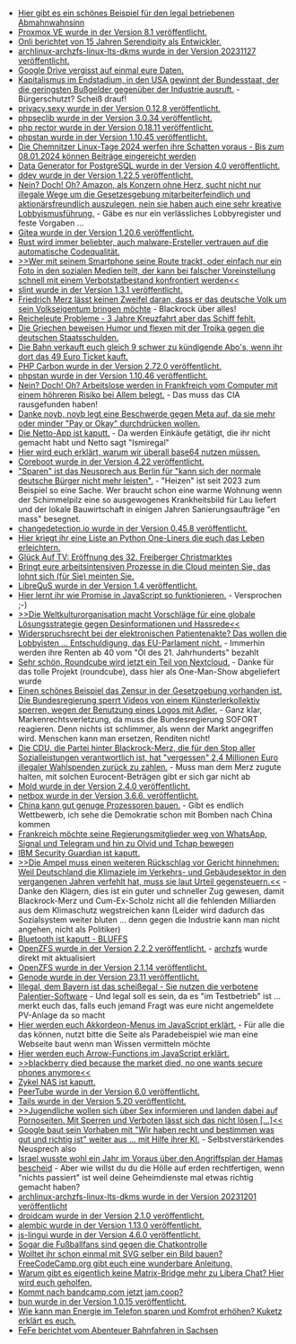 * [Hier gibt es ein schönes Beispiel für den legal betriebenen Abmahnwahnsinn](https://netzpolitik.org/2023/urheberrecht-ein-teures-badewannenfoto/)
* [Proxmox VE wurde in der Version 8.1 veröffentlicht.](https://www.linux-magazin.de/news/proxmox-ve-8-1-unterstuetzt-erstmals-secure-boot/)
* [Onli berichtet von 15 Jahren Serendipity als Entwickler.](https://www.onli-blogging.de/2323/15-Jahre-Serendipity-als-Entwickler-ein-Rueckblick-und-ein-Ausblick.html)
* [archlinux-archzfs-linux-lts-dkms wurde in der Version 20231127 veröffentlicht.](https://github.com/stevleibelt/arch-linux-live-cd-iso-with-zfs/releases/tag/20231127)
* [Google Drive vergisst auf einmal eure Daten.](http://blog.fefe.de/?ts=9b9aa48b)
* [Kapitalismus im Endstadium, in den USA gewinnt der Bundesstaat, der die geringsten Bußgelder gegenüber der Industrie ausruft.](http://blog.fefe.de/?ts=9b9a553d) - Bürgerschutzt? Scheiß drauf!
* [privacy.sexy wurde in der Version 0.12.8 veröffentlicht.](https://github.com/undergroundwires/privacy.sexy/releases/tag/0.12.8)
* [phpseclib wurde in der Version 3.0.34 veröffentlicht.](https://github.com/phpseclib/phpseclib/releases/tag/3.0.34)
* [php rector wurde in der Version 0.18.11 veröffentlicht.](https://github.com/rectorphp/rector/releases/tag/0.18.11)
* [phpstan wurde in der Version 1.10.45 veröffentlicht.](https://github.com/phpstan/phpstan/releases/tag/1.10.45)
* [Die Chemnitzer Linux-Tage 2024 werfen ihre Schatten voraus - Bis zum 08.01.2024 können Beiträge eingereicht werden](https://www.tu-chemnitz.de/tu/pressestelle/aktuell/12199)
* [Data Generator for PostgreSQL wurde in der Version 4.0 veröffentlicht.](https://www.postgresql.org/about/news/data-generator-version-40-released-2755/)
* [ddev wurde in der Version 1.22.5 veröffentlicht.](https://github.com/ddev/ddev/releases/tag/v1.22.5)
* [Nein? Doch! Oh? Amazon, als Konzern ohne Herz, sucht nicht nur illegale Wege um die Gesetzesgebung mitarbeiterfeindlich und aktionärsfreundlich auszulegen, nein sie haben auch eine sehr kreative Lobbyismusführung.](https://netzpolitik.org/2023/lobbyismus-wie-amazon-seinen-einfluss-in-der-eu-ausbaut/) - Gäbe es nur ein verlässliches Lobbyregister und feste Vorgaben ...
* [Gitea wurde in der Version 1.20.6 veröffentlicht.](https://github.com/go-gitea/gitea/releases/tag/v1.20.6)
* [Rust wird immer beliebter, auch malware-Ersteller vertrauen auf die automatische Codequalität.](https://www.bleepingcomputer.com/news/security/new-rust-based-sysjoker-backdoor-linked-to-hamas-hackers/)
* [>>Wer mit seinem Smartphone seine Route trackt, oder einfach nur ein Foto in den sozialen Medien teilt, der kann bei falscher Voreinstellung schnell mit einem Verbotstatbestand konfrontiert werden<<](https://netzpolitik.org/2023/openstreetmap-komoot-co-sorge-vor-datenkahlschlag-fuer-karten-apps/)
* [slint wurde in der Version 1.3.1 veröffentlicht.](https://github.com/slint-ui/slint/releases/tag/v1.3.1)
* [Friedrich Merz lässt keinen Zweifel daran, dass er das deutsche Volk um sein Volkseigentum bringen möchte](http://blog.fefe.de/?ts=9b9b1f57) - Blackrock über alles!
* [Reicheleute Probleme - 3 Jahre Kreuzfahrt aber das Schiff fehlt.](http://blog.fefe.de/?ts=9b98f6ad)
* [Die Griechen beweisen Humor und flexen mit der Troika gegen die deutschen Staatsschulden.](http://blog.fefe.de/?ts=9b9b3901)
* [Die Bahn verkauft euch gleich 9 schwer zu kündigende Abo's, wenn ihr dort das 49 Euro Ticket kauft.](http://blog.fefe.de/?ts=9b9b37a4)
* [PHP Carbon wurde in der Version 2.72.0 veröffentlicht.](https://github.com/briannesbitt/Carbon/releases/tag/2.72.0)
* [phpstan wurde in der Version 1.10.46 veröffentlicht.](https://github.com/phpstan/phpstan/releases/tag/1.10.46)
* [Nein? Doch! Oh? Arbeitslose werden in Frankfreich vom Computer mit einem höhreren Risiko bei Allem belegt.](https://netzpolitik.org/2023/frankreich-algorithmus-weist-arbeitslosen-ein-hoeheres-risiko-zu/) - Das muss das CIA rausgefunden haben!
* [Danke noyb, noyb legt eine Beschwerde gegen Meta auf, da sie mehr oder minder "Pay or Okay" durchdrücken wollen.](https://noyb.eu/de/noyb-files-gdpr-complaint-against-meta-over-pay-or-okay)
* [Die Netto-App ist kaputt.](https://www.borncity.com/blog/2023/11/29/betrug-unberechtigte-fremdeinkufe-mit-netto-app-paypal-verweigert-erstattung/) - Da werden Einkäufe getätigt, die ihr nicht gemacht habt und Netto sagt "Ismiregal"
* [Hier wird euch erklärt, warum wir überall base64 nutzen müssen.](https://www.freecodecamp.org/news/what-is-base64-encoding/)
* [Coreboot wurde in der Version 4.22 veröffentlicht.](https://www.phoronix.com/news/Coreboot-4.22-Released)
* ["Sparen" ist das Neusprech aus Berlin für "kann sich der normale deutsche Bürger nicht mehr leisten".](https://tuxproject.de/blog/2023/11/vorbildlich-obdachlose-sparen-sich-die-miete/) - "Heizen" ist seit 2023 zum Beispiel so eine Sache. Wer braucht schon eine warme Wohnung wenn der Schimmelpilz eine so ausgewogenes Krankheitsbild für Lau liefert und der lokale Bauwirtschaft in einigen Jahren Sanierungsaufträge "en mass" besegnet.
* [changedetection.io wurde in der Version 0.45.8 veröffentlicht.](https://github.com/dgtlmoon/changedetection.io/releases/tag/0.45.8)
* [Hier kriegt ihr eine Liste an Python One-Liners die euch das Leben erleichtern.](https://www.freecodecamp.org/news/python-one-liners/)
* [Glück Auf TV: Eröffnung des 32. Freiberger Christmarktes](https://www.youtube.com/watch?v=OpJ3iZdahvA)
* [Bringt eure arbeitsintensiven Prozesse in die Cloud meinten Sie, das lohnt sich (für Sie) meinten Sie.](https://www.freecodecamp.org/news/why-you-might-want-to-move-your-workloads-out-of-the-cloud/)
* [LibreQuS wurde in der Version 1.4 veröffentlicht.](https://lwn.net/Articles/953286/)
* [Hier lernt ihr wie Promise in JavaScript so funktionieren.](https://www.freecodecamp.org/news/javascript-promise-object-explained/) - Versprochen ;-)
* [>>Die Weltkulturorganisation macht Vorschläge für eine globale Lösungsstrategie gegen Desinformationen und Hassrede<<](https://netzpolitik.org/2023/kampf-gegen-desinformation-unesco-veroeffentlicht-leitlinien-zur-regulierung-sozialer-plattformen/)
* [Widerspruchsrecht bei der elektronischen Patientenakte? Das wollen die Lobbyisten ... Entschuldigung, das EU-Parlament nicht.](https://netzpolitik.org/2023/europaeischer-gesundheitsdatenraum-eu-parlament-will-kein-widerspruchsrecht-bei-elektronischer-patientenakte/) - Immerhin werden ihre Renten ab 40 vom "Öl des 21. Jahrhunderts" bezahlt
* [Sehr schön, Roundcube wird jetzt ein Teil von Nextcloud.](https://lwn.net/Articles/953228/) - Danke für das tolle Projekt (roundcube), dass hier als One-Man-Show abgeliefert wurde
* [Einen schönes Beispiel das Zensur in der Gesetzgebung vorhanden ist. Die Bundesregierung sperrt Videos von einem Künsterlerkollektiv sperren, wegen der Benutzung eines Logos mit Adler.](https://netzpolitik.org/2023/markenrecht-bundesregierung-laesst-video-von-kuenstlerkollektiv-sperren/) - Ganz klar, Markenrechtsverletzung, da muss die Bundesregierung SOFORT reagieren. Denn nichts ist schlimmer, als wenn der Markt angegriffen wird. Menschen kann man ersetzen, Renditen nicht!
* [Die CDU, die Partei hinter Blackrock-Merz, die für den Stop aller Sozialleistungen verantwortlich ist, hat "vergessen" 2,4 Millionen Euro illegaler Wahlspenden zurück zu zahlen.](https://www.die-partei.de/2023/11/29/cdu-groener-spendenskandal/) - Muss man dem Merz zugute halten, mit solchen Eurocent-Beträgen gibt er sich gar nicht ab
* [Mold wurde in der Version 2.4.0 veröffentlicht.](https://github.com/rui314/mold/releases/tag/v2.4.0)
* [netbox wurde in der Version 3.6.6. veröffentlicht.](https://github.com/netbox-community/netbox/releases/tag/v3.6.6)
* [China kann gut genuge Prozessoren bauen.](http://blog.fefe.de/?ts=9b995368) - Gibt es endlich Wettbewerb, ich sehe die Demokratie schon mit Bomben nach China kommen
* [Frankreich möchte seine Regierungsmitglieder weg von WhatsApp, Signal und Telegram und hin zu Olvid und Tchap bewegen](http://blog.fefe.de/?ts=9b97d18b)
* [IBM Security Guardian ist kaputt.](http://blog.fefe.de/?ts=9b9645d6)
* [>>Die Ampel muss einen weiteren Rückschlag vor Gericht hinnehmen: Weil Deutschland die Klimaziele im Verkehrs- und Gebäudesektor in den vergangenen Jahren verfehlt hat, muss sie laut Urteil gegensteuern.<<](http://blog.fefe.de/?ts=9b96b691) - Danke den Klägern, dies ist ein guter und schneller Zug gewesen, damit Blackrock-Merz und Cum-Ex-Scholz nicht all die fehlenden Milliarden aus dem Klimaschutz wegstreichen kann (Leider wird dadurch das Sozialsystem weiter bluten ... denn gegen die Industrie kann man nicht angehen, nicht als Politiker)
* [Bluetooth ist kaputt - BLUFFS](http://blog.fefe.de/?ts=9b9691de)
* [OpenZFS wurde in der Version 2.2.2 veröffentlicht.](https://github.com/openzfs/zfs/releases/tag/zfs-2.2.2) - [archzfs](https://github.com/archzfs/archzfs/pull/517) wurde direkt mit aktualisiert
* [OpenZFS wurde in der Version 2.1.14 veröffentlicht.](https://github.com/openzfs/zfs/releases/tag/zfs-2.1.14)
* [Genode wurde in der Version 23.11 veröffentlicht.](https://github.com/genodelabs/genode/releases/tag/23.11)
* [Illegal, dem Bayern ist das scheißegal - Sie nutzen die verbotene Palentier-Software](https://netzpolitik.org/2023/palantir-software-bayerische-polizei-testet-datamining-mit-echten-personendaten/) - Und legal soll es sein, da es "im Testbetrieb" ist ... merkt euch das, falls euch jemand Fragt was eure nicht angemeldete PV-Anlage da so macht
* [Hier werden euch Akkordeon-Menus im JavaScript erklärt.](https://www.freecodecamp.org/news/create-html-accordions-with-and-without-javascript/) - Für alle die das können, nutzt bitte die Seite als Paradebeispiel wie man eine Webseite baut wenn man Wissen vermitteln möchte
* [Hier werden euch Arrow-Functions im JavaScript erklärt.](https://www.freecodecamp.org/news/javascript-arrow-functions-in-depth/)
* [>>blackberry died because the market died, no one wants secure phones anymore<<](https://www.phoronix.com/forums/forum/phoronix/latest-phoronix-articles/1425411-jolla-s-former-management-acquires-the-business)
* [Zykel NAS ist kaputt.](https://www.bleepingcomputer.com/news/security/zyxel-warns-of-multiple-critical-vulnerabilities-in-nas-devices/)
* [PeerTube wurde in der Version 6.0 veröffentlicht.](https://joinpeertube.org/news/release-6.0)
* [Tails wurde in der Version 5.20 veröffentlicht.](https://www.linux-magazin.de/news/tails-5-20-aktualisiert-software-und-behebt-fehler/)
* [>>Jugendliche wollen sich über Sex informieren und landen dabei auf Pornoseiten. Mit Sperren und Verboten lässt sich das nicht lösen [...]<<](https://netzpolitik.org/2023/interview-jugendliche-brauchen-angebote-fuer-sexuelle-bildung/)
* [Google baut sein Vorhaben mit "Wir haben recht und bestimmen was gut und richtig ist" weiter aus ... mit Hilfe ihrer KI.](https://blog.fefe.de/?ts=9b948b05) - Selbstverstärkendes Neusprech also
* [Israel wusste wohl ein Jahr im Voraus über den Angriffsplan der Hamas bescheid](https://blog.fefe.de/?ts=9b977706) - Aber wie willst du du die Hölle auf erden rechtfertigen, wenn "nichts passiert" ist weil deine Geheimdienste mal etwas richtig gemacht haben?
* [archlinux-archzfs-linux-lts-dkms wurde in der Version 20231201 veröffentlicht](https://github.com/stevleibelt/arch-linux-live-cd-iso-with-zfs/releases/tag/20231201)
* [droidcam wurde in der Version 2.1.0 veröffentlicht.](https://github.com/dev47apps/droidcam/releases/tag/v2.1.0)
* [alembic wurde in der Version 1.13.0 veröffentlicht.](https://github.com/sqlalchemy/alembic/releases/tag/rel_1_13_0)
* [js-lingui wurde in der Version 4.6.0 veröffentlicht.](https://github.com/lingui/js-lingui/releases/tag/v4.6.0)
* [Sogar die Fußballfans sind gegen die Chatkontrolle](https://netzpolitik.org/2023/chatkontrolle-eu-kommission-zweifelt-an-einigung-und-geht-mit-zwischenloesung-in-die-verlaengerung/)
* [Wolltet ihr schon einmal mit SVG selber ein Bild bauen? FreeCodeCamp.org gibt euch eine wunderbare Anleitung.](https://www.freecodecamp.org/news/svg-tutorial-learn-to-code-images/)
* [Warum gibt es eigentlich keine Matrix-Bridge mehr zu Libera Chat? Hier wird euch geholfen.](https://www.onli-blogging.de/2324/Linksammlung-482023.html)
* [Kommt nach bandcamp.com jetzt jam.coop?](https://tuxproject.de/blog/2023/12/kurzes-zum-letzten-bandcampfreitag/)
* [bun wurde in der Version 1.0.15 veröffentlicht.](https://github.com/oven-sh/bun/releases/tag/bun-v1.0.15)
* [Wie kann man Energie im Telefon sparen und Komfrot erhöhen? Kuketz erklärt es euch.](https://www.kuketz-blog.de/android-akkulaufzeit-effektiv-verlaengern/)
* [FeFe berichtet vom Abenteuer Bahnfahren in Sachsen](https://blog.fefe.de/?ts=9b925170)
